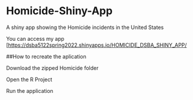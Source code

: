 # Homicide-Shiny-App
A shiny app showing the Homicide incidents in the United States

 You can access my app [https://dsba5122spring2022.shinyapps.io/HOMICIDE_DSBA_SHINY_APP/
 
##How to recreate the aplication

Download the zipped Homicide folder

Open the R Project

Run the application
